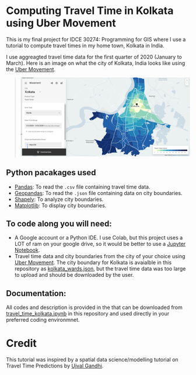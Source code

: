 # **Computing Travel Time in Kolkata using Uber Movement**
This is my final project for IDCE 30274: Programming for GIS where I use a tutorial to compute travel times in my home town, Kolkata in India. 

I use aggreagted travel time data  for the first quarter of 2020 (January to March). Here is an image on what the city of Kolkata, India looks like using the [Uber Movement](https://movement.uber.com/explore/kolkata/travel-times/query?si=128&ti=&ag=wards&dt[tpb]=ALL_DAY&dt[wd;]=1,2,3,4,5,6,7&dt[dr][sd]=2019-12-01&dt[dr][ed]=2019-12-31&cd=&sa;=&sdn=&lang=en-US). 
> ![Kolkata Ubers Travel Time in March, 2020](Kolkata_Uber.png)


## Python pacakages used
- [Pandas](https://pandas.pydata.org/): To read the `.csv` file containing travel time data.
- [Geopandas](https://geopandas.org/): To read the `.json` file containing data on city boundaries. 
- [Shapely](https://pypi.org/project/Shapely/): To analyze city boundaries. 
- [Matplotlib](https://matplotlib.org/): To display city boundaries.


## To code along you will need:
- A Google account or a Python IDE. I use Colab, but this project uses a LOT of ram on your google drive, so it would be better to use a [Jupyter Notebook](https://jupyter.org/). 
- Travel time data and city boundaries from the city of your choice using [Uber Movement](https://movement.uber.com/?lang=en-US). The city boundary for Kolkata is avaialble in this repository as [kolkata_wards.json](https://github.com/NayantaraB/Travel_Time_Predictions/blob/main/kolkata_wards.json), but the travel time data was too large to upload and should be downloaded by the user. 

## Documentation:
All codes and description is provided in the that can be downloaded from [travel_time_kolkata.ipynb](https://github.com/NayantaraB/Travel_Time_Predictions/blob/main/travel_time_kolkata.ipynb) in this repository and used directly in your preferred coding environmnet. 

# Credit
This tutorial was inspired by a spatial data science/modelling tutorial on Travel Time Predictions by [Ujval Gandhi](https://github.com/spatialthoughts).
